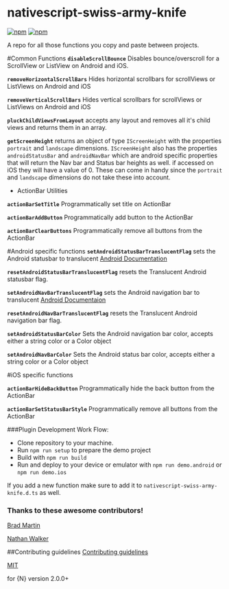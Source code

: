 # nativescript-swiss-army-knife

[![npm](https://img.shields.io/npm/v/nativescript-swiss-army-knife.svg)](https://www.npmjs.com/package/nativescript-swiss-army-knife)
[![npm](https://img.shields.io/npm/dt/nativescript-swiss-army-knife.svg?label=npm%20downloads)](https://www.npmjs.com/package/nativescript-swiss-army-knife)


A repo for all those functions you copy and paste between projects.

#Common Functions
**`disableScrollBounce`** Disables bounce/overscroll for a ScrollView or ListView on Android and iOS.

**`removeHorizontalScrollBars`** Hides horizontal scrollbars for scrollViews or ListViews on Android and iOS

**`removeVerticalScrollBars`** Hides vertical scrollbars for scrollViews or ListViews on Android and iOS

**`pluckChildViewsFromLayout`** accepts any layout and removes all it's child views and returns them in an array.

**`getScreenHeight`**  returns an object of type `IScreenHeight` with the properties `portrait` and `landscape` dimensions. `IScreenHeight` also has the properties `androidStatusBar` and `androidNavBar` which are  android specific properties that will return the Nav bar and Status bar heights as well. if accessed on iOS they will have a value of 0. These can come in handy since the `portrait` and `landscape` dimensions do not take these into account.

* ActionBar Utilities

**`actionBarSetTitle`** Programmatically set title on ActionBar

**`actionBarAddButton`** Programmatically add button to the ActionBar

**`actionBarClearButtons`** Programmatically remove all buttons from the ActionBar

#Android specific functions
**`setAndroidStatusBarTranslucentFlag`** sets the Android statusbar to translucent [Android Documentation](https://developer.android.com/reference/android/view/WindowManager.LayoutParams.html#FLAG_TRANSLUCENT_STATUS)

**`resetAndroidStatusBarTranslucentFlag`** resets the Translucent Android statusbar flag.

**`setAndroidNavBarTranslucentFlag`** sets the Android navigation bar to translucent [Android Documentaion](https://developer.android.com/reference/android/view/WindowManager.LayoutParams.html#FLAG_TRANSLUCENT_NAVIGATION)

**`resetAndroidNavBarTranslucentFlag`** resets the Translucent Android navigation bar flag.

**`setAndroidStatusBarColor`** Sets the Android navigation bar color, accepts either a string color or a Color object

**`setAndroidNavBarColor`** Sets the Android status bar color, accepts either a string color or a Color object

#iOS specific functions

**`actionBarHideBackButton`** Programmatically hide the back button from the ActionBar

**`actionBarSetStatusBarStyle`** Programmatically remove all buttons from the ActionBar

###Plugin Development Work Flow:

* Clone repository to your machine.
* Run `npm run setup` to prepare the demo project
* Build with `npm run build`
* Run and deploy to your device or emulator with `npm run demo.android` or `npm run demo.ios`

If you add a new function make sure to add it to `nativescript-swiss-army-knife.d.ts` as well.

### Thanks to these awesome contributors!

[Brad Martin](https://github.com/bradmartin)

[Nathan Walker](https://github.com/NathanWalker)

##Contributing guidelines
[Contributing guidelines](https://github.com/TheOriginalJosh/nativescript-swiss-army-knife/blob/master/CONTRIBUTING.md)

[MIT](/LICENSE)

for {N} version 2.0.0+

